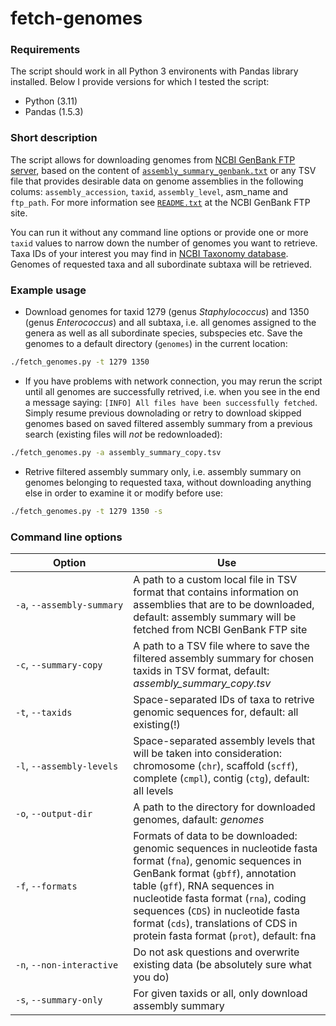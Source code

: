 # fetch-genomes

### Requirements
The script should work in all Python 3 environents with Pandas library installed. Below I provide versions for which I tested the script:
- Python (3.11)
- Pandas (1.5.3)

### Short description

The script allows for downloading genomes from [NCBI GenBank FTP server](https://ftp.ncbi.nlm.nih.gov/genomes/genbank), based on the content of [`assembly_summary_genbank.txt`](https://ftp.ncbi.nlm.nih.gov/genomes/genbank/assembly_summary_genbank.txt) or any TSV file that provides desirable data on genome assemblies in the following colums: `assembly_accession`, `taxid`, `assembly_level`, asm_name and `ftp_path`. For more information see [`README.txt`](https://ftp.ncbi.nlm.nih.gov/genomes/genbank/README.txt) at the NCBI GenBank FTP site.

You can run it without any command line options or provide one or more `taxid` values to narrow down the number of genomes you want to retrieve. Taxa IDs of your interest you may find in [NCBI Taxonomy database](https://www.ncbi.nlm.nih.gov/taxonomy). Genomes of requested taxa and all subordinate subtaxa will be retrieved.

### Example usage
- Download genomes for taxid 1279 (genus _Staphylococcus_) and 1350 (genus _Enterococcus_) and all subtaxa, i.e. all genomes assigned to the genera as well as all subordinate species, subspecies etc. Save the genomes to a default directory (`genomes`) in the current location:
```bash
./fetch_genomes.py -t 1279 1350
```
- If you have problems with network connection, you may rerun the script until all genomes are successfully retrived, i.e. when you see in the end a message saying: `[INFO] All files have been successfully fetched`. Simply resume previous downolading or retry to download skipped genomes based on saved filtered assembly summary from a previous search (existing files will _not_ be redownloaded):
```bash
./fetch_genomes.py -a assembly_summary_copy.tsv
```
- Retrive filtered assembly summary only, i.e. assembly summary on genomes belonging to requested taxa, without downloading anything else in order to examine it or modify before use:
```bash
./fetch_genomes.py -t 1279 1350 -s
```

### Command line options
| Option | Use |
|---|---|
| `‑a`,&nbsp;`‑‑assembly‑summary` | A path to a custom local file in TSV format that contains information on assemblies that are to be downloaded, default: assembly summary will be fetched from NCBI GenBank FTP site|
| `‑c`,&nbsp;`‑‑summary-copy` | A path to a TSV file where to save the filtered assembly summary for chosen taxids in TSV format, default: _assembly_summary_copy.tsv_|
| `‑t`,&nbsp;`‑‑taxids` | Space-separated IDs of taxa to retrive genomic sequences for, default: all existing(!) |
| `‑l`,&nbsp;`‑‑assembly-levels` | Space-separated assembly levels that will be taken into consideration: chromosome (`chr`), scaffold (`scff`), complete (`cmpl`), contig (`ctg`), default: all levels |
| `‑o`,&nbsp;`‑‑output-dir` | A path to the directory for downloaded genomes, dafault: _genomes_ |
| `‑f`,&nbsp;`‑‑formats` | Formats of data to be downloaded: genomic sequences in nucleotide fasta format (`fna`), genomic sequences in GenBank format (`gbff`), annotation table (`gff`), RNA sequences in nucleotide fasta format (`rna`), coding sequences (`CDS`) in nucleotide fasta format (`cds`), translations of CDS in protein fasta format (`prot`), default: fna |
| `‑n`,&nbsp;`‑‑non-interactive` | Do not ask questions and overwrite existing data (be absolutely sure what you do) |
| `‑s`,&nbsp;`‑‑summary-only` | For given taxids or all, only download assembly summary |

